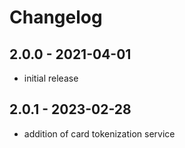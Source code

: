 # Changelog

## 2.0.0 - 2021-04-01

- initial release

## 2.0.1 - 2023-02-28

- addition of card tokenization service
